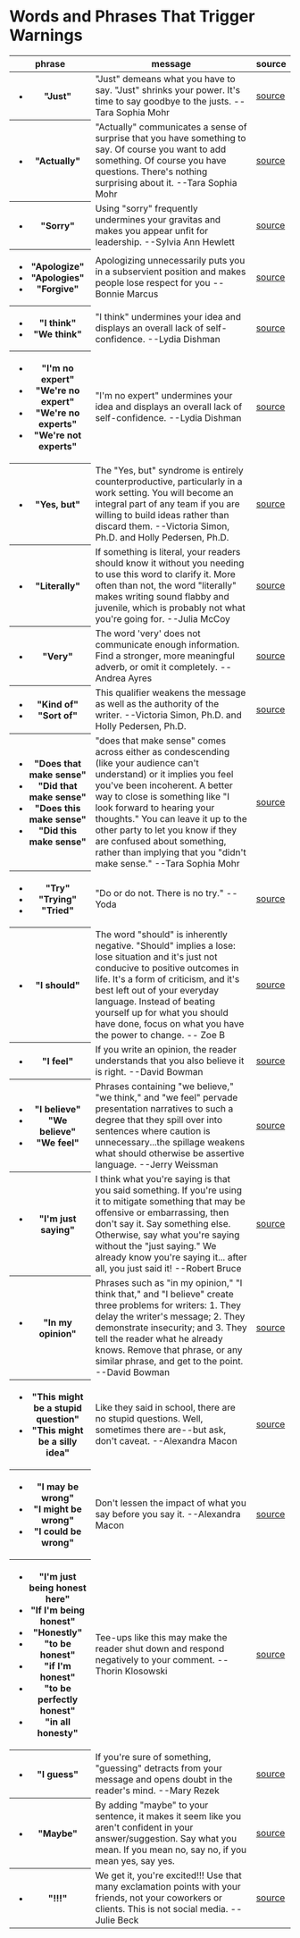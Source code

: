 # Words and Phrases That Trigger Warnings
<table>
  <thead>
  <tr>
    <th>phrase</th>
    <th>message</th>
    <th>source</th>
  </tr>
  </thead>
  <tbody>
  <tr>
    <th>
      <ul>
        <li>"Just"</li>
      </ul>
    </th>
    <td>"Just" demeans what you have to say. "Just" shrinks your power. It's time to say goodbye to the justs. --Tara
      Sophia Mohr
    </td>
    <td><a href="http://www.taramohr.com/8-ways-women-undermine-themselves-with-their-words/" rel="noopener noreferrer"
           target="_blank">source</a></td>
  </tr>
  <tr>
    <th>
      <ul>
        <li>"Actually"</li>
      </ul>
    </th>
    <td>"Actually" communicates a sense of surprise that you have something to say. Of course you want to add something.
      Of course you have questions. There's nothing surprising about it. --Tara Sophia Mohr
    </td>
    <td><a href="http://www.taramohr.com/8-ways-women-undermine-themselves-with-their-words/" rel="noopener noreferrer"
           target="_blank">source</a></td>
  </tr>
  <tr>
    <th>
      <ul>
        <li>"Sorry"</li>
      </ul>
    </th>
    <td>Using "sorry" frequently undermines your gravitas and makes you appear unfit for leadership. --Sylvia Ann
      Hewlett
    </td>
    <td><a
      href="http://www.fastcompany.com/3032112/strong-female-lead/sorry-not-sorry-why-women-need-to-stop-apologizing-for-everything"
      rel="noopener noreferrer" target="_blank">source</a></td>
  </tr>
  <tr>
    <th>
      <ul>
        <li>"Apologize"</li>
        <li>"Apologies"</li>
        <li>"Forgive"</li>
      </ul>
    </th>
    <td>Apologizing unnecessarily puts you in a subservient position and makes people lose respect for you --Bonnie
      Marcus
    </td>
    <td><a
      href="http://www.fastcompany.com/3032112/strong-female-lead/sorry-not-sorry-why-women-need-to-stop-apologizing-for-everything"
      rel="noopener noreferrer" target="_blank">source</a></td>
  </tr>
  <tr>
    <th>
      <ul>
        <li>"I think"</li>
        <li>"We think"</li>
      </ul>
    </th>
    <td>"I think" undermines your idea and displays an overall lack of self-confidence. --Lydia Dishman</td>
    <td><a
      href="http://www.fastcompany.com/3049609/the-future-of-work/4-types-of-useless-phrases-you-need-to-eliminate-from-your-emails"
      rel="noopener noreferrer" target="_blank">source</a></td>
  </tr>
  <tr>
    <th>
      <ul>
        <li>"I'm no expert"</li>
        <li>"We're no expert"</li>
        <li>"We're no experts"</li>
        <li>"We're not experts"</li>
      </ul>
    </th>
    <td>"I'm no expert" undermines your idea and displays an overall lack of self-confidence. --Lydia Dishman</td>
    <td><a
      href="http://www.fastcompany.com/3049609/the-future-of-work/4-types-of-useless-phrases-you-need-to-eliminate-from-your-emails"
      rel="noopener noreferrer" target="_blank">source</a></td>
  </tr>
  <tr>
    <th>
      <ul>
        <li>"Yes, but"</li>
      </ul>
    </th>
    <td>The "Yes, but" syndrome is entirely counterproductive, particularly in a work setting. You will become an
      integral part of any team if you are willing to build ideas rather than discard them. --Victoria Simon, Ph.D. and
      Holly Pedersen, Ph.D.
    </td>
    <td><a
      href="http://www.strategicserendipityforlife.com/documents/Articles/Communication_8TipsForFearlessCommunicationInTheWorkplace.pdf"
      rel="noopener noreferrer" target="_blank">source</a></td>
  </tr>
  <tr>
    <th>
      <ul>
        <li>"Literally"</li>
      </ul>
    </th>
    <td>If something is literal, your readers should know it without you needing to use this word to clarify it. More
      often than not, the word "literally" makes writing sound flabby and juvenile, which is probably not what you're
      going for. --Julia McCoy
    </td>
    <td><a href="https://expresswriters.com/50-weak-words-and-phrases-to-cut-out-of-your-blogging/"
           rel="noopener noreferrer" target="_blank">source</a></td>
  </tr>
  <tr>
    <th>
      <ul>
        <li>"Very"</li>
      </ul>
    </th>
    <td>The word 'very' does not communicate enough information. Find a stronger, more meaningful adverb, or omit it
      completely. --Andrea Ayres
    </td>
    <td><a href="http://blog.crew.co/5-weak-words-to-avoid/" rel="noopener noreferrer" target="_blank">source</a></td>
  </tr>
  <tr>
    <th>
      <ul>
        <li>"Kind of"</li>
        <li>"Sort of"</li>
      </ul>
    </th>
    <td>This qualifier weakens the message as well as the authority of the writer. --Victoria Simon, Ph.D. and Holly
      Pedersen, Ph.D.
    </td>
    <td><a
      href="http://www.strategicserendipityforlife.com/documents/Articles/Communication_8TipsForFearlessCommunicationInTheWorkplace.pdf"
      rel="noopener noreferrer" target="_blank">source</a></td>
  </tr>
  <tr>
    <th>
      <ul>
        <li>"Does that make sense"</li>
        <li>"Did that make sense"</li>
        <li>"Does this make sense"</li>
        <li>"Did this make sense"</li>
      </ul>
    </th>
    <td>"does that make sense" comes across either as condescending (like your audience can't understand) or it implies
      you feel you've been incoherent. A better way to close is something like "I look forward to hearing your
      thoughts." You can leave it up to the other party to let you know if they are confused about something, rather
      than implying that you "didn't make sense." --Tara Sophia Mohr
    </td>
    <td><a href="http://goop.com/how-women-undermine-themselves-with-words/" rel="noopener noreferrer" target="_blank">source</a>
    </td>
  </tr>
  <tr>
    <th>
      <ul>
        <li>"Try"</li>
        <li>"Trying"</li>
        <li>"Tried"</li>
      </ul>
    </th>
    <td>"Do or do not. There is no try." --Yoda</td>
    <td><a href="http://www.lifehack.org/articles/communication/7-things-not-to-say-and-7-things-to-start-saying.html"
           rel="noopener noreferrer" target="_blank">source</a></td>
  </tr>
  <tr>
    <th>
      <ul>
        <li>"I should"</li>
      </ul>
    </th>
    <td>The word "should" is inherently negative. "Should" implies a lose: lose situation and it's just not conducive to
      positive outcomes in life. It's a form of criticism, and it's best left out of your everyday language. Instead of
      beating yourself up for what you should have done, focus on what you have the power to change. -- Zoe B
    </td>
    <td><a href="http://www.lifehack.org/articles/communication/7-things-not-to-say-and-7-things-to-start-saying.html"
           rel="noopener noreferrer" target="_blank">source</a></td>
  </tr>
  <tr>
    <th>
      <ul>
        <li>"I feel"</li>
      </ul>
    </th>
    <td>If you write an opinion, the reader understands that you also believe it is right. --David Bowman</td>
    <td><a href="http://www.freelancewriting.com/articles/ten-words-to-avoid-when-writing.php" rel="noopener noreferrer"
           target="_blank">source</a></td>
  </tr>
  <tr>
    <th>
      <ul>
        <li>"I believe"</li>
        <li>"We believe"</li>
        <li>"We feel"</li>
      </ul>
    </th>
    <td>Phrases containing "we believe," "we think," and "we feel" pervade presentation narratives to such a degree that
      they spill over into sentences where caution is unnecessary...the spillage weakens what should otherwise be
      assertive language. --Jerry Weissman
    </td>
    <td><a href="https://hbr.org/2011/12/replace-meaningless-words-with" rel="noopener noreferrer" target="_blank">source</a>
    </td>
  </tr>
  <tr>
    <th>
      <ul>
        <li>"I'm just saying"</li>
      </ul>
    </th>
    <td>I think what you're saying is that you said something. If you're using it to mitigate something that may be
      offensive or embarrassing, then don't say it. Say something else. Otherwise, say what you're saying without the
      "just saying." We already know you're saying it... after all, you just said it! --Robert Bruce
    </td>
    <td><a href="http://101books.net/2012/03/02/7-annoying-words-that-should-die-a-horrible-death/"
           rel="noopener noreferrer" target="_blank">source</a></td>
  </tr>
  <tr>
    <th>
      <ul>
        <li>"In my opinion"</li>
      </ul>
    </th>
    <td>Phrases such as "in my opinion," "I think that," and "I believe" create three problems for writers: 1. They
      delay the writer's message; 2. They demonstrate insecurity; and 3. They tell the reader what he already knows.
      Remove that phrase, or any similar phrase, and get to the point. --David Bowman
    </td>
    <td><a href="https://preciseedit.wordpress.com/2009/06/19/in-my-opinion-i-think-that-i-believe-this-is-bad-writing/"
           rel="noopener noreferrer" target="_blank">source</a></td>
  </tr>
  <tr>
    <th>
      <ul>
        <li>"This might be a stupid question"</li>
        <li>"This might be a silly idea"</li>
      </ul>
    </th>
    <td>Like they said in school, there are no stupid questions. Well, sometimes there are--but ask, don't caveat.
      --Alexandra Macon
    </td>
    <td><a href="http://www.vogue.com/13362056/things-working-women-should-never-email/" rel="noopener noreferrer"
           target="_blank">source</a></td>
  </tr>
  <tr>
    <th>
      <ul>
        <li>"I may be wrong"</li>
        <li>"I might be wrong"</li>
        <li>"I could be wrong"</li>
      </ul>
    </th>
    <td>Don't lessen the impact of what you say before you say it. --Alexandra Macon</td>
    <td><a href="http://www.vogue.com/13362056/things-working-women-should-never-email/" rel="noopener noreferrer"
           target="_blank">source</a></td>
  </tr>
  <tr>
    <th>
      <ul>
        <li>"I'm just being honest here"</li>
        <li>"If I'm being honest"</li>
        <li>"Honestly"</li>
        <li>"to be honest"</li>
        <li>"if I'm honest"</li>
        <li>"to be perfectly honest"</li>
        <li>"in all honesty"</li>
      </ul>
    </th>
    <td>Tee-ups like this may make the reader shut down and respond negatively to your comment. --Thorin Klosowski</td>
    <td><a href="https://lifehacker.com/the-verbal-tee-ups-that-often-reveal-dishonesty-1505870461"
           rel="noopener noreferrer" target="_blank">source</a></td>
  </tr>
  <tr>
    <th>
      <ul>
        <li>"I guess"</li>
      </ul>
    </th>
    <td>If you're sure of something, "guessing" detracts from your message and opens doubt in the reader's mind. --Mary
      Rezek
    </td>
    <td><a href="https://www.inc.com/mary-rezek/cut-kinda-sorta-i-guess-how-to-end-your-filler-word-bad-habits.html"
           rel="noopener noreferrer" target="_blank">source</a></td>
  </tr>
  <tr>
    <th>
      <ul>
        <li>"Maybe"</li>
      </ul>
    </th>
    <td>By adding "maybe" to your sentence, it makes it seem like you aren't confident in your answer/suggestion. Say
      what you mean. If you mean no, say no, if you mean yes, say yes.
    </td>
    <td><a
      href="https://www.monster.com/career-advice/article/7-words-that-make-you-sound-less-confident-in-emails-0916"
      rel="noopener noreferrer" target="_blank">source</a></td>
  </tr>
  <tr>
    <th>
      <ul>
        <li>"!!!"</li>
      </ul>
    </th>
    <td>We get it, you're excited!!! Use that many exclamation points with your friends, not your coworkers or clients.
      This is not social media. --Julie Beck
    </td>
    <td><a
      href="https://www.theatlantic.com/technology/archive/2018/06/exclamation-point-inflation/563774/?utm_source=feed"
      rel="noopener noreferrer" target="_blank">source</a></td>
  </tr>
  </tbody>
</table>